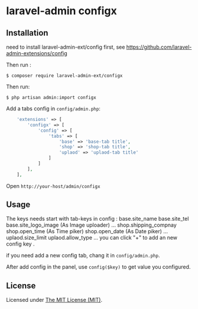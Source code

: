 laravel-admin configx
======

## Installation

need to install laravel-admin-ext/config first, see https://github.com/laravel-admin-extensions/config

Then run :
```
$ composer require laravel-admin-ext/configx
```
Then run: 
```
$ php artisan admin:import configx
```
Add a tabs config in `config/admin.php`:
```php
    'extensions' => [
        'configx' => [
            'config' => [
                'tabs' => [
                    'base' => 'base-tab title',
                    'shop' => 'shop-tab title',
                    'uplaod' => 'uplaod-tab title'
                ]
            ]
        ],
    ],

```

Open `http://your-host/admin/configx`

## Usage

The keys needs start with tab-keys in config :
base.site_name
base.site_tel
base.site_logo_image (As Image uploader)
...
shop.shipping_compnay
shop.open_time (As Time piker)
shop.open_date (As Date piker)
...
uplaod.size_limit
uplaod.allow_type
...
you can click "+" to add an new config key .

if you need add a new config tab, chang it in `config/admin.php`.

After add config in the panel, use `config($key)` to get value you configured.

License
------------
Licensed under [The MIT License (MIT)](LICENSE).